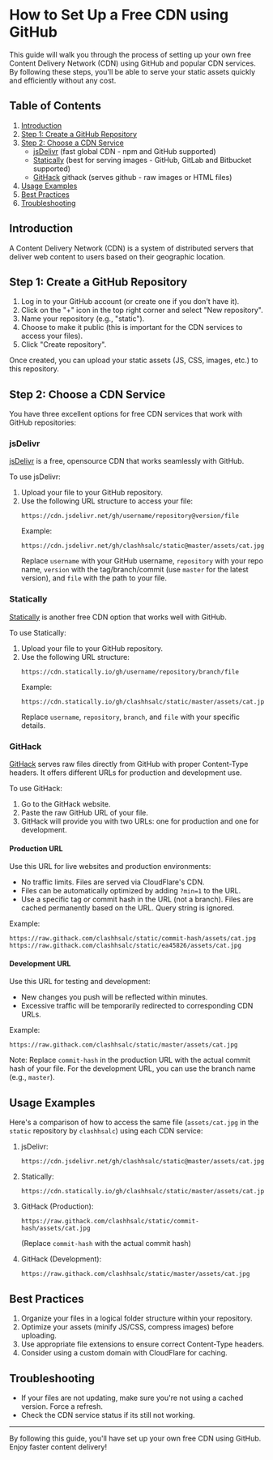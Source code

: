 # How to Set Up a Free CDN using GitHub

This guide will walk you through the process of setting up your own free Content Delivery Network (CDN) using GitHub and popular CDN services. By following these steps, you'll be able to serve your static assets quickly and efficiently without any cost.

## Table of Contents

1. [Introduction](#introduction)
2. [Step 1: Create a GitHub Repository](#step-1-create-a-github-repository)
3. [Step 2: Choose a CDN Service](#step-2-choose-a-cdn-service)
   - [jsDelivr](#jsdelivr) (fast global CDN - npm and GitHub supported)
   - [Statically](#statically) (best for serving images - GitHub, GitLab and Bitbucket supported)
   - [GitHack](#githack) githack (serves github - raw images or HTML files) 
4. [Usage Examples](#usage-examples)
5. [Best Practices](#best-practices)
6. [Troubleshooting](#troubleshooting)

## Introduction

A Content Delivery Network (CDN) is a system of distributed servers that deliver web content to users based on their geographic location. 

## Step 1: Create a GitHub Repository

1. Log in to your GitHub account (or create one if you don't have it).
2. Click on the "+" icon in the top right corner and select "New repository".
3. Name your repository (e.g., "static").
4. Choose to make it public (this is important for the CDN services to access your files).
5. Click "Create repository".

Once created, you can upload your static assets (JS, CSS, images, etc.) to this repository.

## Step 2: Choose a CDN Service

You have three excellent options for free CDN services that work with GitHub repositories:

### jsDelivr

[jsDelivr](https://www.jsdelivr.com/) is a free, opensource CDN that works seamlessly with GitHub.

To use jsDelivr:

1. Upload your file to your GitHub repository.
2. Use the following URL structure to access your file:
   ```
   https://cdn.jsdelivr.net/gh/username/repository@version/file
   ```
   Example: 
   ```
   https://cdn.jsdelivr.net/gh/clashhsalc/static@master/assets/cat.jpg
   ```
   Replace `username` with your GitHub username, `repository` with your repo name, `version` with the tag/branch/commit (use `master` for the latest version), and `file` with the path to your file.

### Statically

[Statically](https://statically.io/) is another free CDN option that works well with GitHub.

To use Statically:

1. Upload your file to your GitHub repository.
2. Use the following URL structure:
   ```
   https://cdn.statically.io/gh/username/repository/branch/file
   ```
   Example:
   ```
   https://cdn.statically.io/gh/clashhsalc/static/master/assets/cat.jpg
   ```
   Replace `username`, `repository`, `branch`, and `file` with your specific details.

### GitHack

[GitHack](https://raw.githack.com/) serves raw files directly from GitHub with proper Content-Type headers. It offers different URLs for production and development use.

To use GitHack:

1. Go to the GitHack website.
2. Paste the raw GitHub URL of your file.
3. GitHack will provide you with two URLs: one for production and one for development.

#### Production URL

Use this URL for live websites and production environments:

- No traffic limits. Files are served via CloudFlare's CDN.
- Files can be automatically optimized by adding `?min=1` to the URL.
- Use a specific tag or commit hash in the URL (not a branch). Files are cached permanently based on the URL. Query string is ignored.

Example:
```
https://raw.githack.com/clashhsalc/static/commit-hash/assets/cat.jpg
https://raw.githack.com/clashhsalc/static/ea45826/assets/cat.jpg
```

#### Development URL

Use this URL for testing and development:

- New changes you push will be reflected within minutes.
- Excessive traffic will be temporarily redirected to corresponding CDN URLs.

Example:
```
https://raw.githack.com/clashhsalc/static/master/assets/cat.jpg
```

Note: Replace `commit-hash` in the production URL with the actual commit hash of your file. For the development URL, you can use the branch name (e.g., `master`).

## Usage Examples

Here's a comparison of how to access the same file (`assets/cat.jpg` in the `static` repository by `clashhsalc`) using each CDN service:

1. jsDelivr:
   ```
   https://cdn.jsdelivr.net/gh/clashhsalc/static@master/assets/cat.jpg
   ```

2. Statically:
   ```
   https://cdn.statically.io/gh/clashhsalc/static/master/assets/cat.jpg
   ```

3. GitHack (Production):
   ```
   https://raw.githack.com/clashhsalc/static/commit-hash/assets/cat.jpg
   ```
   (Replace `commit-hash` with the actual commit hash)

4. GitHack (Development):
   ```
   https://raw.githack.com/clashhsalc/static/master/assets/cat.jpg
   ```

## Best Practices
1. Organize your files in a logical folder structure within your repository.
2. Optimize your assets (minify JS/CSS, compress images) before uploading.
3. Use appropriate file extensions to ensure correct Content-Type headers.
4. Consider using a custom domain with CloudFlare for caching.

## Troubleshooting

- If your files are not updating, make sure you're not using a cached version. Force a refresh.
- Check the CDN service status if its still not working.
  
---

By following this guide, you'll have set up your own free CDN using GitHub. Enjoy faster content delivery!
